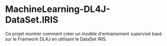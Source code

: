 # MachineLearning-DL4J-DataSet.IRIS
Ce projet montrer comment créer un modèle d'entrainement supervisé basé sur le Framwork DL4J en utilisant le DataSet IRIS. 
